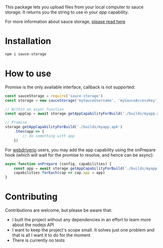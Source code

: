 This package lets you upload files from your local computer to sauce storage.
It returns you the string to use in your *app* capability.

For more information about sauce storage, [please read here](https://wiki.saucelabs.com/display/DOCS/Temporary+Storage+Methods)

# Installation

```bash
npm i sauce-storage
```

# How to use
Promise is the only available interface, callback is not supported:
```javascript
const sauceStorage = require('sauce-storage')
const storage = new sauceStorage('mySauceUsername', 'mySauceAccessKey')

// Within an async function
const appCap = await storage.getAppCapabilityForBuild('./builds/myapp.apk')

// Promise
storage.getAppCapabilityForBuild('./builds/myapp.apk')
	.then(app => {
		// do something with app
	})
```

For [webdriverio](http://webdriver.io) users, you may add the app capability using the onPrepare hook (which will wait for the promise to resolve, and hence can be async):
```javascript
async function onPrepare (config, capabilities) {
	const app = await storage.getAppCapabilityForBuild('./builds/myapp.apk')
	capabilities.forEach(cap => cap.app = app)
}
```

# Contributing
Contributions are welcome, but please be aware that:
* I built the project without any dependencies in an effort to learn more about the nodejs API
* I want to keep the project's scope small. It solves just one problem and that is all I want it to do for the moment
* There is currently no tests